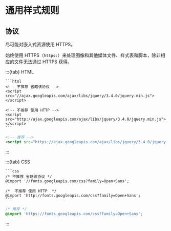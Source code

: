 # 通用样式规则

## 协议

尽可能对嵌入式资源使用 HTTPS。

始终使用 HTTPS（`https:`）来处理图像和其他媒体文件、样式表和脚本，除非相应的文件无法通过 HTTPS 获得。

:::{tab} HTML
````{warning}
```html
<!-- 不推荐 省略该协议 -->
<script src="//ajax.googleapis.com/ajax/libs/jquery/3.4.0/jquery.min.js"></script>
  
<!-- 不推荐 使用 HTTP -->
<script src="http://ajax.googleapis.com/ajax/libs/jquery/3.4.0/jquery.min.js"></script>
```
````

```html
<!-- 推荐 -->
<script src="https://ajax.googleapis.com/ajax/libs/jquery/3.4.0/jquery.min.js"></script>
```
:::

:::{tab} CSS
````{warning}
```css
/* 不推荐 省略该协议 */
@import '//fonts.googleapis.com/css?family=Open+Sans';

/*  不推荐 使用 HTTP  */
@import 'http://fonts.googleapis.com/css?family=Open+Sans';
```
````

```css
/* 推荐 */
@import 'https://fonts.googleapis.com/css?family=Open+Sans';
```
:::
